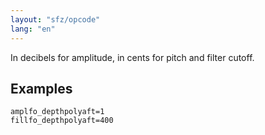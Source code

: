 ```yaml
---
layout: "sfz/opcode"
lang: "en"
---
```

In decibels for amplitude, in cents for pitch and filter cutoff.

## Examples

```
amplfo_depthpolyaft=1
fillfo_depthpolyaft=400
```
